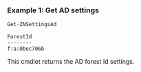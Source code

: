 ### Example 1: Get AD settings
```powershell
Get-ZNSettingsAd
```

```output
ForestId
--------
f:a:0bec706b
```

This cmdlet returns the AD forest Id  settings.
